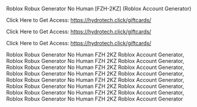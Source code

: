 Roblox Robux Generator No Human [FZH-2KZ] (Roblox Account Generator)

Click Here to Get Access: https://hydrotech.click/giftcards/

Click Here to Get Access: https://hydrotech.click/giftcards/

Click Here to Get Access: https://hydrotech.click/giftcards/

Roblox Robux Generator No Human FZH 2KZ Roblox Account Generator, Roblox Robux Generator No Human FZH 2KZ Roblox Account Generator, Roblox Robux Generator No Human FZH 2KZ Roblox Account Generator, Roblox Robux Generator No Human FZH 2KZ Roblox Account Generator, Roblox Robux Generator No Human FZH 2KZ Roblox Account Generator, Roblox Robux Generator No Human FZH 2KZ Roblox Account Generator, Roblox Robux Generator No Human FZH 2KZ Roblox Account Generator, Roblox Robux Generator No Human FZH 2KZ Roblox Account Generator
